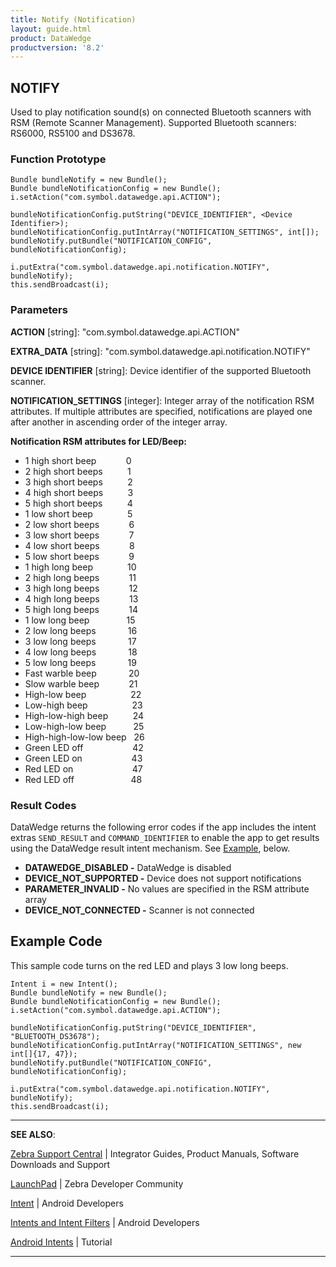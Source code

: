 ```yaml
---
title: Notify (Notification)
layout: guide.html
product: DataWedge
productversion: '8.2'
---
```


## NOTIFY

Used to play notification sound(s) on connected Bluetooth scanners with RSM (Remote Scanner Management). Supported Bluetooth scanners: RS6000, RS5100 and DS3678.

### Function Prototype

	Bundle bundleNotify = new Bundle();
    Bundle bundleNotificationConfig = new Bundle();
    i.setAction("com.symbol.datawedge.api.ACTION");

    bundleNotificationConfig.putString("DEVICE_IDENTIFIER", <Device Identifier>);
    bundleNotificationConfig.putIntArray("NOTIFICATION_SETTINGS", int[]);
    bundleNotify.putBundle("NOTIFICATION_CONFIG", bundleNotificationConfig);

    i.putExtra("com.symbol.datawedge.api.notification.NOTIFY", bundleNotify);
    this.sendBroadcast(i);


### Parameters

**ACTION** [string]: "com.symbol.datawedge.api.ACTION"

**EXTRA_DATA** [string]: "com.symbol.datawedge.api.notification.NOTIFY"

**DEVICE IDENTIFIER** [string]: Device identifier of the supported Bluetooth scanner. 

**NOTIFICATION_SETTINGS** [integer]: Integer array of the notification RSM attributes. If multiple attributes are specified, notifications are played one after another in ascending order of the integer array.

**Notification RSM attributes for LED/Beep:** 

* 1 high short beep&nbsp;&nbsp;&nbsp;&nbsp;&nbsp;&nbsp;&nbsp;&nbsp;&nbsp;&nbsp;&nbsp;&nbsp;0
* 2 high short beeps&nbsp;&nbsp;&nbsp;&nbsp;&nbsp;&nbsp;&nbsp;&nbsp;&nbsp;&nbsp;1
* 3 high short beeps&nbsp;&nbsp;&nbsp;&nbsp;&nbsp;&nbsp;&nbsp;&nbsp;&nbsp;&nbsp;2
* 4 high short beeps&nbsp;&nbsp;&nbsp;&nbsp;&nbsp;&nbsp;&nbsp;&nbsp;&nbsp;&nbsp;3
* 5 high short beeps&nbsp;&nbsp;&nbsp;&nbsp;&nbsp;&nbsp;&nbsp;&nbsp;&nbsp;&nbsp;4
* 1 low short beep&nbsp;&nbsp;&nbsp;&nbsp;&nbsp;&nbsp;&nbsp;&nbsp;&nbsp;&nbsp;&nbsp;&nbsp;&nbsp;&nbsp;5
* 2 low short beeps&nbsp;&nbsp;&nbsp;&nbsp;&nbsp;&nbsp;&nbsp;&nbsp;&nbsp;&nbsp;&nbsp;&nbsp;6
* 3 low short beeps&nbsp;&nbsp;&nbsp;&nbsp;&nbsp;&nbsp;&nbsp;&nbsp;&nbsp;&nbsp;&nbsp;&nbsp;7
* 4 low short beeps&nbsp;&nbsp;&nbsp;&nbsp;&nbsp;&nbsp;&nbsp;&nbsp;&nbsp;&nbsp;&nbsp;&nbsp;8
* 5 low short beeps&nbsp;&nbsp;&nbsp;&nbsp;&nbsp;&nbsp;&nbsp;&nbsp;&nbsp;&nbsp;&nbsp;&nbsp;9
* 1 high long beep&nbsp;&nbsp;&nbsp;&nbsp;&nbsp;&nbsp;&nbsp;&nbsp;&nbsp;&nbsp;&nbsp;&nbsp;&nbsp;&nbsp;10
* 2 high long beeps&nbsp;&nbsp;&nbsp;&nbsp;&nbsp;&nbsp;&nbsp;&nbsp;&nbsp;&nbsp;&nbsp;&nbsp;11
* 3 high long beeps&nbsp;&nbsp;&nbsp;&nbsp;&nbsp;&nbsp;&nbsp;&nbsp;&nbsp;&nbsp;&nbsp;&nbsp;12
* 4 high long beeps&nbsp;&nbsp;&nbsp;&nbsp;&nbsp;&nbsp;&nbsp;&nbsp;&nbsp;&nbsp;&nbsp;&nbsp;13
* 5 high long beeps&nbsp;&nbsp;&nbsp;&nbsp;&nbsp;&nbsp;&nbsp;&nbsp;&nbsp;&nbsp;&nbsp;&nbsp;14
* 1 low long beep&nbsp;&nbsp;&nbsp;&nbsp;&nbsp;&nbsp;&nbsp;&nbsp;&nbsp;&nbsp;&nbsp;&nbsp;&nbsp;&nbsp;&nbsp;15
* 2 low long beeps&nbsp;&nbsp;&nbsp;&nbsp;&nbsp;&nbsp;&nbsp;&nbsp;&nbsp;&nbsp;&nbsp;&nbsp;&nbsp;16
* 3 low long beeps&nbsp;&nbsp;&nbsp;&nbsp;&nbsp;&nbsp;&nbsp;&nbsp;&nbsp;&nbsp;&nbsp;&nbsp;&nbsp;17
* 4 low long beeps&nbsp;&nbsp;&nbsp;&nbsp;&nbsp;&nbsp;&nbsp;&nbsp;&nbsp;&nbsp;&nbsp;&nbsp;&nbsp;18
* 5 low long beeps&nbsp;&nbsp;&nbsp;&nbsp;&nbsp;&nbsp;&nbsp;&nbsp;&nbsp;&nbsp;&nbsp;&nbsp;&nbsp;19
* Fast warble beep&nbsp;&nbsp;&nbsp;&nbsp;&nbsp;&nbsp;&nbsp;&nbsp;&nbsp;&nbsp;&nbsp;&nbsp;&nbsp;20
* Slow warble beep&nbsp;&nbsp;&nbsp;&nbsp;&nbsp;&nbsp;&nbsp;&nbsp;&nbsp;&nbsp;&nbsp;&nbsp;21
* High-low beep&nbsp;&nbsp;&nbsp;&nbsp;&nbsp;&nbsp;&nbsp;&nbsp;&nbsp;&nbsp;&nbsp;&nbsp;&nbsp;&nbsp;&nbsp;&nbsp;&nbsp;&nbsp;22
* Low-high beep&nbsp;&nbsp;&nbsp;&nbsp;&nbsp;&nbsp;&nbsp;&nbsp;&nbsp;&nbsp;&nbsp;&nbsp;&nbsp;&nbsp;&nbsp;&nbsp;&nbsp;&nbsp;23
* High-low-high beep&nbsp;&nbsp;&nbsp;&nbsp;&nbsp;&nbsp;&nbsp;&nbsp;&nbsp;&nbsp;24
* Low-high-low beep&nbsp;&nbsp;&nbsp;&nbsp;&nbsp;&nbsp;&nbsp;&nbsp;&nbsp;&nbsp;&nbsp;25
* High-high-low-low beep&nbsp;&nbsp;&nbsp;26
* Green LED off&nbsp;&nbsp;&nbsp;&nbsp;&nbsp;&nbsp;&nbsp;&nbsp;&nbsp;&nbsp;&nbsp;&nbsp;&nbsp;&nbsp;&nbsp;&nbsp;&nbsp;&nbsp;&nbsp;&nbsp;42
* Green LED on&nbsp;&nbsp;&nbsp;&nbsp;&nbsp;&nbsp;&nbsp;&nbsp;&nbsp;&nbsp;&nbsp;&nbsp;&nbsp;&nbsp;&nbsp;&nbsp;&nbsp;&nbsp;&nbsp;&nbsp;43
* Red LED on&nbsp;&nbsp;&nbsp;&nbsp;&nbsp;&nbsp;&nbsp;&nbsp;&nbsp;&nbsp;&nbsp;&nbsp;&nbsp;&nbsp;&nbsp;&nbsp;&nbsp;&nbsp;&nbsp;&nbsp;&nbsp;&nbsp;&nbsp;&nbsp;47
* Red LED off&nbsp;&nbsp;&nbsp;&nbsp;&nbsp;&nbsp;&nbsp;&nbsp;&nbsp;&nbsp;&nbsp;&nbsp;&nbsp;&nbsp;&nbsp;&nbsp;&nbsp;&nbsp;&nbsp;&nbsp;&nbsp;&nbsp;&nbsp;48



### Result Codes

DataWedge returns the following error codes if the app includes the intent extras `SEND_RESULT` and `COMMAND_IDENTIFIER` to enable the app to get results using the DataWedge result intent mechanism. See [Example](#examplecode), below.

* **DATAWEDGE_DISABLED -** DataWedge is disabled
* **DEVICE_NOT_SUPPORTED -** Device does not support notifications
* **PARAMETER_INVALID -** No values are specified in the RSM attribute array
* **DEVICE_NOT_CONNECTED -** Scanner is not connected


## Example Code	
This sample code turns on the red LED and plays 3 low long beeps.

    Intent i = new Intent();
    Bundle bundleNotify = new Bundle();
    Bundle bundleNotificationConfig = new Bundle();
    i.setAction("com.symbol.datawedge.api.ACTION");

    bundleNotificationConfig.putString("DEVICE_IDENTIFIER", "BLUETOOTH_DS3678");
    bundleNotificationConfig.putIntArray("NOTIFICATION_SETTINGS", new int[]{17, 47});
    bundleNotify.putBundle("NOTIFICATION_CONFIG", bundleNotificationConfig);

    i.putExtra("com.symbol.datawedge.api.notification.NOTIFY", bundleNotify);
    this.sendBroadcast(i);


-----

**SEE ALSO**:

[Zebra Support Central](https://www.zebra.com/us/en/support-downloads.html) | Integrator Guides, Product Manuals, Software Downloads and Support

[LaunchPad](https://developer.zebra.com/welcome) | Zebra Developer Community

[Intent](https://developer.android.com/reference/android/content/Intent.html) | Android Developers

[Intents and Intent Filters](http://developer.android.com/guide/components/intents-filters.html) | Android Developers

[Android Intents](http://www.vogella.com/tutorials/AndroidIntent/article.html) | Tutorial

-----
